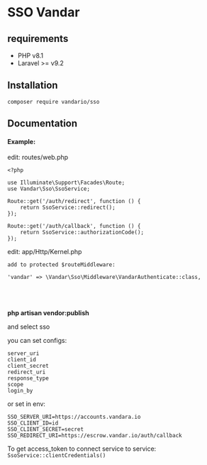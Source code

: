 # <p>SSO Vandar</p>

## requirements

- PHP v8.1
- Laravel >= v9.2

## Installation
```
composer require vandario/sso
```

## Documentation
<h4>Example:</h4>
<p>edit: routes/web.php</p>

```
<?php

use Illuminate\Support\Facades\Route;
use Vandar\Sso\SsoService;

Route::get('/auth/redirect', function () {
    return SsoService::redirect();
});

Route::get('/auth/callback', function () {
    return SsoService::authorizationCode();
});
```

<p>edit: app/Http/Kernel.php</p>

```
add to protected $routeMiddleware:

'vandar' => \Vandar\Sso\Middleware\VandarAuthenticate::class,

```
<br />
<br />
<br />
<strong>php artisan vendor:publish </strong>
<p>and select sso </p>
<p>you can set configs:</p>

```
server_uri
client_id
client_secret
redirect_uri
response_type
scope
login_by
```

<p>or set in env:</p>

```
SSO_SERVER_URI=https://accounts.vandara.io
SSO_CLIENT_ID=id
SSO_CLIENT_SECRET=secret
SSO_REDIRECT_URI=https://escrow.vandar.io/auth/callback
```


To get access_token to connect service to service: ``` SsoService::clientCredentials()``` 